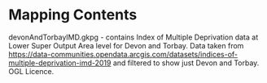 # Mapping Contents

devonAndTorbayIMD.gkpg - contains Index of Multiple Deprivation data at Lower Super Output Area level for Devon and Torbay.
Data taken from https://data-communities.opendata.arcgis.com/datasets/indices-of-multiple-deprivation-imd-2019 and filtered to show just Devon and Torbay. OGL Licence.